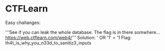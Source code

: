 # CTFLearn
Easy challanges:

'''See if you can leak the whole database. The flag is in there somwhere… https://web.ctflearn.com/web4/'''
Solution:
' OR '1' = '1
Flag:
th4t_is_why_you_n33d_to_sanitiz3_inputs

